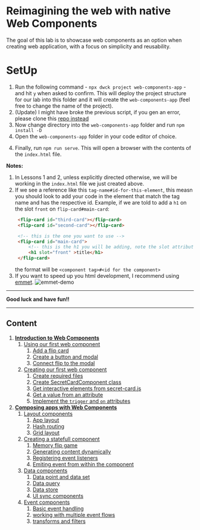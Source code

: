 # Reimagining the web with native Web Components

The goal of this lab is to showcase web components as an option when creating web application, with a focus on simplicity and reusability. 


# SetUp
1. Run the following command - `npx dwck project web-components-app` - and hit `y` when asked to confirm. This will deploy the project structure for our lab into this folder and it will create the `web-components-app` (feel free to change the name of the project). 
2. (Update) I might have broke the previous script, if you gen an error, please clone this [repo instead](https://github.com/diegotorres03/web-components-template)
3. Now change directory into the `web-components-app` folder and run `npm install -D`
4. Open the `web-components-app` folder in your code editor of choice.
<!-- 4. Create an `index.html` file in the root of this folder, add the following contents and save: -->
<!-- ```html
<!DOCTYPE html>
<html lang="en">
<head>
    <meta charset="UTF-8">
    <meta http-equiv="X-UA-Compatible" content="IE=edge">
    <meta name="viewport" content="width=device-width, initial-scale=1.0">
    <title>Document</title>
</head>
<body>
    
</body>
</html>
``` -->
4. Finally, run `npm run serve`. This will open a browser with the contents of the `index.html` file. 
<!-- 5. you just created (which is actually an empty page). -->

**Notes:** 
1. In Lessons 1 and 2, unless explicitly directed otherwise, we will be working in the `index.html` file we just created above.
2. If we see a reference like this `tag-name#id-for-this-element`, this measn you should look to add your code in the element that match the tag name and has the respective id. Example, if we are told to add a `h1` on the slot `front` on `flip-card#main-card`:
   ```html
    <flip-card id="third-card"></flip-card>
    <flip-card id="second-card"></flip-card>

    <!-- this is the one you want to use -->
    <flip-card id="main-card">
        <!-- this is the h1 you will be adding, note the slot attribute match with the intruction -->
        <h1 slot="front" >title</h1>
    </flip-card>

   ```
   the format will be `<component tag>#<id for the component>`
3. If you want to speed up you html development, I recommend using [emmet](https://docs.emmet.io/).
   ![emmet-demo](./assets/emmet-super-power.gif)

---

**Good luck and have fun!!**


---

## Content

1. [**Introduction to Web Components**](./lesson-1/lesson-1.md)
    1. [Using our first web component](./lesson-1/section-1/steps.md#section-11-using-our-first-components)
        1. [Add a flip card](./lesson-1/section-1/steps.md#activity-111-add-a-flip-card)
        2. [Create a button and modal](./lesson-1/section-1/steps.md#activity-112-create-a-button-and-a-modal)
        3. [Connect flip to the modal](./lesson-1/section-1/steps.md#activity-113-connect-the-flip-card-to-the-app-modal)
    2. [Creating our first web component](./lesson-1/section-2/steps.md#section-12-creating-our-first-web-component)
        1. [Create required files](./lesson-1/section-2/steps.md#activity-121-create-required-files)
        2. [ Create SecretCardComponent class](./lesson-1/section-2/steps.md#activity-122-create-secretcardcomponent-class)
        3. [Get interactive elements from secret-card.js](./lesson-1/section-2/steps.md#activity-123-get-interactive-elements-from-secret-cardjs)
        4. [Get a value from an attribute](./lesson-1/section-2/steps.md#activity-124-get-a-value-from-an-attribute)
        5. [Implement the `trigger` and `on` attributes](./lesson-1/section-2/steps.md#activity-125-implement-the-trigger-and-on-attributes)
2. [**Composing apps with Web Components**](./lesson-2/lesson-2.md)
    1. [Layout components](./lesson-2/section-1/steps.md#section-21-layout-components) 
        1. [App layout](./lesson-2/section-1/steps.md#activity-211-app-layout)
        2. [Hash routing](./lesson-2/section-1/steps.md#activity-212-hash-routing)
        3. [Grid layout](./lesson-2/section-1/steps.md#activity-213-grid-layout)
    2. [Creating a statefull component](./lesson-2/section-2/steps.md#section-22-creating-a-statefull-component)
        1. [Memory flip game](./lesson-2/#activity-221-memory-flip-game)
        2. [Generating content dynamically](./lesson-2/section-2/steps.md#activity-222-generating-content-dynamically)
        3. [Registering event listeners](./lesson-2/section-2/steps.md#activity-223-registering-event-listeners)
        4. [Emiting event from within the component](./lesson-2/section-2/steps.md#activity-224-emiting-event-from-within-the-component)
    3. [Data components](./lesson-2/section-3/steps.md#section-23-data-components)
        1. [Data point and data set](./lesson-2/section-3/steps.md#activity-231-data-point-and-data-set)
        2. [Data query](./lesson-2/section-3/steps.md#activity-232-data-query)
        3. [Data store](./lesson-2/section-3/steps.md#activity-233-data-store)
        4. [UI sync components](./lesson-2/section-3/steps.md#activity-234-ui-sync-components)
    4. [Event components](./lesson-2/section-4/steps.md#section-24-event-components)
        1. [Basic event handling](./lesson-2/section-4/steps.md#activity-241-basic-event-handling)
        2. [working with multiple event flows](./lesson-2/section-4/steps.md#activity-242-working-with-multiple-event-flows)
        3. [transforms and filters](./lesson-2/section-4/steps.md#activity-243-event-source-filter-and-transforms)











<!-- [step by step guide](./step-by-step.md#chapter-1-intro-to-web-components) -->